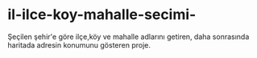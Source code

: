 # il-ilce-koy-mahalle-secimi-
Şeçilen şehir'e göre ilçe,köy ve mahalle adlarını getiren, daha sonrasında haritada adresin konumunu gösteren proje.
